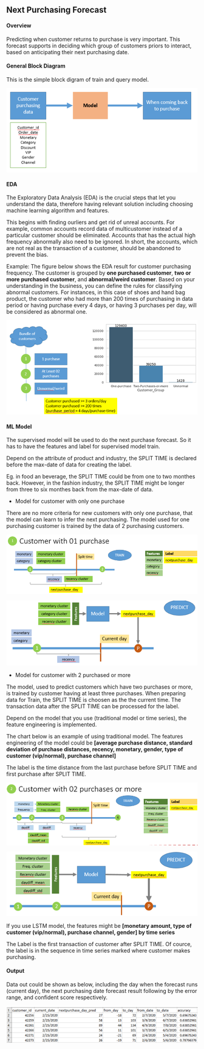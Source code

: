 ## Next Purchasing Forecast

#### Overview

Predicting when customer returns to purchase is very important. This forecast supports in deciding which group of customers priors to interact, based on anticipating their next purchasing date.

#### General Block Diagram

This is the simple block digram of train and query model.

![alt text](https://github.com/carfirst125/portfolio/blob/main/next_purchasing_forecast/images/Overview.png?raw=true)

#### EDA 

The Exploratory Data Analysis (EDA) is the crucial steps that let you understand the data, therefore having relevant solution including choosing machine learning algorithm and features. 

This begins with finding ourliers and get rid of unreal accounts. For example, common accounts record data of multicustomer instead of a particular customer should be eliminated. Accounts that has the actual high frequency abnormally also need to be ignored. In short, the accounts, which are not real as the transaction of a customer, should be abandoned to prevent the bias.

Example: The figure below shows the EDA result for customer purchasing frequency. The customer is grouped by **one purchased customer**, **two or more purchased customer**, and **abnormal/weird customer**. Based on your understanding in the business, you can define the rules for classifying abnormal customers. For instances, in this case of shoes and hand bag product, the customer who had more than 200 times of purchasing in data period or having purchase every 4 days, or having 3 purchases per day, will be considered as abnormal one. 

![alt text](https://github.com/carfirst125/portfolio/blob/main/next_purchasing_forecast/images/EDA.png?raw=true)

#### ML Model

The supervised model will be used to do the next purchase forecast. So it has to have the features and label for supervised model train.

Depend on the attribute of product and industry, the SPLIT TIME is declared before the max-date of data for creating the label.

Eg. in food an beverage, the SPLIT TIME could be from one to two monthes back. However, in the fashion industry, the SPLIT TIME might be longer from three to six monthes back from the max-date of data.


* Model for customer with only one purchase

There are no more criteria for new customers with only one purchase, that the model can learn to infer the next purchasing. The model used for one purchasing customer is trained by the data of 2 purchasing customers. 

![alt text](https://github.com/carfirst125/portfolio/blob/main/next_purchasing_forecast/images/onepur-cus-train.png?raw=true)

![alt text](https://github.com/carfirst125/portfolio/blob/main/next_purchasing_forecast/images/onepur-cus-predict.png?raw=true)

* Model for customer with 2 purchased or more

The model, used to predict customers which have two purchases or more, is trained by customer having at least three purchases.
When preparing data for Train, the SPLIT TIME is choosen as the the current time. The transaction data after the SPLIT TIME can be processed for the label.

Depend on the model that you use (traditional model or time series), the feature engineering is implemented.

The chart below is an example of using traditional model. The features engineering of the model could be **[average purchase distance, standard deviation of purchase distances, recency, monetary, gender, type of customer (vip/normal), purchase channel]**

The label is the time distance from the last purchase before SPLIT TIME and first purchase after SPLIT TIME.

![alt text](https://github.com/carfirst125/portfolio/blob/main/next_purchasing_forecast/images/gt2pur-cus-train.png?raw=true)

![alt text](https://github.com/carfirst125/portfolio/blob/main/next_purchasing_forecast/images/gt2pur-cus-predict.png?raw=true)


If you use LSTM model, the features might be **[monetary amount, type of customer (vip/normal), purchase channel, gender] by time series**

The Label is the first transaction of customer after SPLIT TIME. Of cource, the label is in the sequence in time series marked where customer makes purchasing.

#### Output

Data out could be shown as below, including the day when the forecast runs (current day), the next purchasing date forecast result following by the error range, and confident score respectively. 

![alt text](https://github.com/carfirst125/portfolio/blob/main/next_purchasing_forecast/images/output.png?raw=true)
